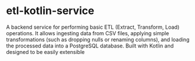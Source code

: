 # etl-kotlin-service
A backend service for performing basic ETL (Extract, Transform, Load) operations. It allows ingesting data from CSV files, applying simple transformations (such as dropping nulls or renaming columns), and loading the processed data into a PostgreSQL database. Built with Kotlin and designed to be easily extensible
